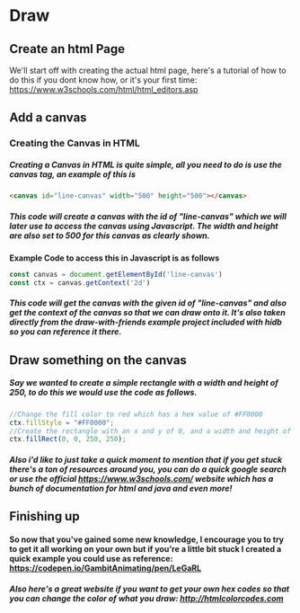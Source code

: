 # Draw

## Create an html Page
We'll start off with creating the actual html page, here's a tutorial of how to do this if you dont know how, or it's your first time: https://www.w3schools.com/html/html_editors.asp

## Add a canvas
### Creating the Canvas in HTML
##### Creating a Canvas in HTML is quite simple, all you need to do is use the canvas tag, an example of this is
``` html
<canvas id="line-canvas" width="500" height="500"></canvas>
```
##### This code will create a canvas with the id of "line-canvas" which we will later use to access the canvas using Javascript. The width and height are also set to 500 for this canvas as clearly shown.

__Example Code to access this in Javascript is as follows__
``` javascript
const canvas = document.getElementById('line-canvas')
const ctx = canvas.getContext('2d')
```
##### This code will get the canvas with the given id of "line-canvas" and also get the context of the canvas so that we can draw onto it. It's also taken directly from the draw-with-friends example project included with hidb so you can reference it there.

## Draw something on the canvas
##### Say we wanted to create a simple rectangle with a width and height of 250, to do this we would use the code as follows.
``` javascript
//Change the fill color to red which has a hex value of #FF0000
ctx.fillStyle = "#FF0000";
//Create the rectangle with an x and y of 0, and a width and height of 250 the fillRect functions takes in the x, y, width, height all in that order
ctx.fillRect(0, 0, 250, 250);
```
##### Also i'd like to just take a quick moment to mention that if you get stuck there's a ton of resources around you, you can do a quick google search or use the official https://www.w3schools.com/ website which has a bunch of documentation for html and java and even more!

## Finishing up
#### So now that you've gained some new knowledge, I encourage you to try to get it all working on your own but if you're a little bit stuck I created a quick example you could use as reference: https://codepen.io/GambitAnimating/pen/LeGaRL
##### Also here's a great website if you want to get your own hex codes so that you can change the color of what you draw: http://htmlcolorcodes.com
